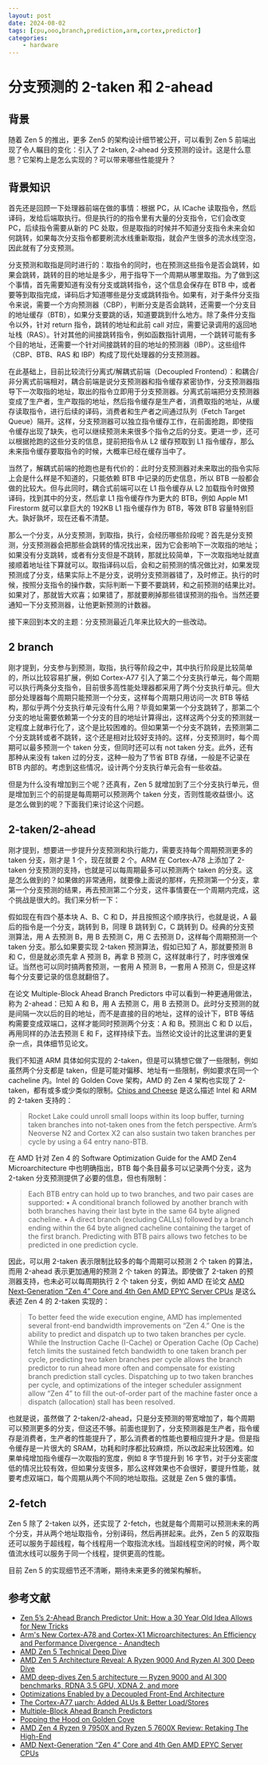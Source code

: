```yaml
---
layout: post
date: 2024-08-02
tags: [cpu,ooo,branch,prediction,arm,cortex,predictor]
categories:
    - hardware
---
```


# 分支预测的 2-taken 和 2-ahead

## 背景

随着 Zen 5 的推出，更多 Zen5 的架构设计细节被公开，可以看到 Zen 5 前端出现了令人瞩目的变化：引入了 2-taken, 2-ahead 分支预测的设计。这是什么意思？它架构上是怎么实现的？可以带来哪些性能提升？

<!-- more -->

## 背景知识

首先还是回顾一下处理器前端在做的事情：根据 PC，从 ICache 读取指令，然后译码，发给后端取执行。但是执行的的指令里有大量的分支指令，它们会改变 PC，后续指令需要从新的 PC 处取，但是取指的时候并不知道分支指令未来会如何跳转，如果每次分支指令都要刷流水线重新取指，就会产生很多的流水线空泡，因此就有了分支预测。

分支预测和取指是同时进行的：取指令的同时，也在预测这些指令是否会跳转，如果会跳转，跳转的目的地址是多少，用于指导下一个周期从哪里取指。为了做到这个事情，首先需要知道有没有分支或跳转指令，这个信息会保存在 BTB 中，或者要等到取指完成，译码后才知道哪些是分支或跳转指令。如果有，对于条件分支指令来说，需要一个方向预测器（CBP），判断分支是否会跳转，还需要一个分支目的地址缓存（BTB），如果分支要跳的话，知道要跳到什么地方。除了条件分支指令以外，针对 return 指令，跳转的地址和此前 call 对应，需要记录调用的返回地址栈（RAS）。针对其他的间接跳转指令，例如函数指针调用，一个跳转可能有多个目的地址，还需要一个针对间接跳转的目的地址的预测器（IBP）。这些组件（CBP、BTB、RAS 和 IBP）构成了现代处理器的分支预测器。

在此基础上，目前比较流行分离式/解耦式前端（Decoupled Frontend）：和耦合/非分离式前端相对，耦合前端是说分支预测器和指令缓存紧密协作，分支预测器指导下一次取指的地址，取出的指令立即用于分支预测器。分离式前端把分支预测器变成了生产者，生产取指的地址，然后指令缓存是生产者，消费取指的地址，从缓存读取指令，进行后续的译码，消费者和生产者之间通过队列（Fetch Target Queue）隔开。这样，分支预测器可以独立指令缓存工作，在前面抢跑，即使指令缓存出现了缺失，也可以继续预测未来很多个指令之后的分支。更进一步，还可以根据抢跑的这些分支的信息，提前把指令从 L2 缓存预取到 L1 指令缓存，那么未来指令缓存要取指令的时候，大概率已经在缓存当中了。

当然了，解耦式前端的抢跑也是有代价的：此时分支预测器对未来取出的指令实际上会是什么样是不知道的，只能依赖 BTB 中记录的历史信息，所以 BTB 一般都会做的比较大。但与此同时，耦合式前端可以在 L1 指令缓存从 L2 加载指令时做预译码，找到其中的分支，然后拿 L1 指令缓存作为更大的 BTB，例如 Apple M1 Firestorm 就可以拿巨大的 192KB L1 指令缓存作为 BTB，等效 BTB 容量特别巨大。孰好孰坏，现在还看不清楚。

那么一个分支，从分支预测，到取指，执行，会经历哪些阶段呢？首先是分支预测，分支预测器会把那些会跳转的情况找出来，因为它会影响下一次取指的地址；如果没有分支跳转，或者有分支但是不跳转，那就比较简单，下一次取指地址就直接顺着地址往下算就可以。取指译码以后，会和之前预测的情况做比对，如果发现预测成了分支，结果实际上不是分支，说明分支预测器错了，及时修正。执行的时候，按照分支指令的操作数，实际判断一下要不要跳转，和之前预测的结果比对。如果对了，那就皆大欢喜；如果错了，那就要刷掉那些错误预测的指令。当然还要通知一下分支预测器，让他更新预测的计数器。

接下来回到本文的主题：分支预测最近几年来比较大的一些改动。

## 2 branch

刚才提到，分支参与到预测，取指，执行等阶段之中，其中执行阶段是比较简单的，所以比较容易扩展，例如 Cortex-A77 引入了第二个分支执行单元，每个周期可以执行两条分支指令，目前很多高性能处理器都采用了两个分支执行单元。但大部分处理器每个周期只能预测一个分支，这样每个周期只用访问一次 BTB 等结构，那似乎两个分支执行单元没有什么用？毕竟如果第一个分支跳转了，那第二个分支的地址需要依赖第一个分支的目的地址计算得出，这样这两个分支的预测就一定程度上就串行化了，这个是比较困难的。但如果第一个分支不跳转，去预测第二个分支跳转或者不跳转，这个还是相对比较好支持的。这样，分支预测时，每个周期可以最多预测一个 taken 分支，但同时还可以有 not taken 分支。此外，还有那种从来没有 taken 过的分支，这种一般为了节省 BTB 存储，一般是不记录在 BTB 内部的。考虑到这些情况，设计两个分支执行单元会有一些收益。

但是为什么没有增加到三个呢？还真有，Zen 5 就增加到了三个分支执行单元，但是增加到三个的前提是每周期可以预测两个 taken 分支，否则性能收益很小。这是怎么做到的呢？下面我们来讨论这个问题。

## 2-taken/2-ahead

刚才提到，想要进一步提升分支预测和执行能力，需要支持每个周期预测更多的 taken 分支，刚才是 1 个，现在就要 2 个。ARM 在 Cortex-A78 上添加了 2-taken 分支预测的支持，也就是可以每周期最多可以预测两个 taken 的分支。这是怎么做到的？如果做的非常通用，就要像上面说的那样，先预测第一个分支，拿第一个分支预测的结果，再去预测第二个分支，这件事情要在一个周期内完成，这个挑战是很大的。我们来分析一下：

假如现在有四个基本块 A、B、C 和 D，并且按照这个顺序执行，也就是说，A 最后的指令是一个分支，跳转到 B，同理 B 跳转到 C，C 跳转到 D。经典的分支预测算法，用 A 去预测 B，用 B 去预测 C，用 C 去预测 D，这样每个周期预测一个 taken 分支。那么如果要实现 2-taken 预测算法，假如已知了 A，那就要预测 B 和 C，但是就必须先拿 A 预测 B，再拿 B 预测 C，这样就串行了，时序很难保证。当然也可以同时搞两套预测，一套用 A 预测 B，一套用 A 预测 C，但是这样每个分支要记录的信息就翻倍了。

在论文 Multiple-Block Ahead Branch Predictors 中可以看到一种更通用做法，称为 2-ahead：已知 A 和 B，用 A 去预测 C，用 B 去预测 D。此时分支预测的就是间隔一次以后的目的地址，而不是直接的目的地址，这样的设计下，BTB 等结构需要变成双端口，这样才能同时预测两个分支：A 和 B。预测出 C 和 D 以后，再用同样的办法去预测 E 和 F，这样持续下去。当然论文设计的比这里讲的更复杂一点，具体细节见论文。

我们不知道 ARM 具体如何实现的 2-taken，但是可以猜想它做了一些限制，例如虽然两个分支都是 taken，但是可能对偏移、地址有一些限制，例如要求在同一个 cacheline 内。Intel 的 Golden Cove 架构，AMD 的 Zen 4 架构也实现了 2-taken，都有或多或少类似的限制。[Chips and Cheese](https://chipsandcheese.com/2023/10/08/zen-5s-leaked-slides/) 是这么描述 Intel 和 ARM 的 2-taken 支持的：

> Rocket Lake could unroll small loops within its loop buffer, turning taken
> branches into not-taken ones from the fetch perspective. Arm’s Neoverse N2 and
> Cortex X2 can also sustain two taken branches per cycle by using a 64 entry
> nano-BTB.

在 AMD 针对 Zen 4 的 Software Optimization Guide for the AMD Zen4 Microarchitecture 中也明确指出，BTB 每个条目最多可以记录两个分支，这为 2-taken 分支预测提供了必要的信息，但也有限制：

> Each BTB entry can hold up to two branches, and two pair cases are supported:
> • A conditional branch followed by another branch with both branches having
>   their last byte in the same 64 byte aligned cacheline.
> • A direct branch (excluding CALLs) followed by a branch ending within the
>   64 byte aligned cacheline containing the target of the first branch.
> Predicting with BTB pairs allows two fetches to be predicted in one prediction
> cycle.

因此，可以用 2-taken 表示限制比较多的每个周期可以预测 2 个 taken 的算法，而用 2-ahead 表示更加通用的预测 2 个 taken 的算法。即使做了 2-taken 的预测器支持，也未必可以每周期执行 2 个 taken 分支，例如 AMD 在论文 [AMD Next-Generation “Zen 4” Core and 4th Gen AMD EPYC Server CPUs](https://ieeexplore.ieee.org/document/10466769) 是这么表述 Zen 4 的 2-taken 实现的：

> To better feed the wide execution engine, AMD has implemented several front-end
> bandwidth improvements on “Zen 4.” One is the ability to predict and dispatch up
> to two taken branches per cycle. While the Instruction Cache (I-Cache) or
> Operation Cache (Op Cache) fetch limits the sustained fetch bandwidth to one
> taken branch per cycle, predicting two taken branches per cycle allows the
> branch predictor to run ahead more often and compensate for existing branch
> prediction stall cycles. Dispatching up to two taken branches per cycle, and
> optimizations of the integer scheduler assignment allow “Zen 4” to fill the
> out-of-order part of the machine faster once a dispatch (allocation) stall has
> been resolved.

也就是说，虽然做了 2-taken/2-ahead，只是分支预测的带宽增加了，每个周期可以预测更多的分支，但这还不够。前面也提到了，分支预测器是生产者，指令缓存是消费者，生产者的性能提升了，那么消费者的性能也要相应提升才是。但是指令缓存是一片很大的 SRAM，功耗和时序都比较麻烦，所以改起来比较困难。如果单纯增加指令缓存一次取指的宽度，例如 8 字节提升到 16 字节，对于分支密度低的情况比较有效，但如果分支很多，那么这样效果也不会很好，要提升性能，就要考虑双端口，每个周期从两个不同的地址取指。这就是 Zen 5 做的事情。

## 2-fetch

Zen 5 除了 2-taken 以外，还实现了 2-fetch，也就是每个周期可以预测未来的两个分支，并从两个地址取指令，分别译码，然后再拼起来。此外，Zen 5 的双取指还可以服务于超线程，每个线程用一个取指流水线。当超线程空闲的时候，两个取值流水线可以服务于同一个线程，提供更高的性能。

目前 Zen 5 的实现细节还不清晰，期待未来更多的微架构解析。

## 参考文献

- [Zen 5’s 2-Ahead Branch Predictor Unit: How a 30 Year Old Idea Allows for New Tricks](https://chipsandcheese.com/2024/07/26/zen-5s-2-ahead-branch-predictor-unit-how-30-year-old-idea-allows-for-new-tricks/)
- [Arm's New Cortex-A78 and Cortex-X1 Microarchitectures: An Efficiency and Performance Divergence - Anandtech](https://www.anandtech.com/show/15813/arm-cortex-a78-cortex-x1-cpu-ip-diverging/2)
- [AMD Zen 5 Technical Deep Dive](https://www.techpowerup.com/review/amd-zen-5-technical-deep-dive/3.html)
- [AMD Zen 5 Architecture Reveal: A Ryzen 9000 And Ryzen AI 300 Deep Dive](https://hothardware.com/reviews/amd-ryzen-ai-zen-5-architecture-overview)
- [AMD deep-dives Zen 5 architecture — Ryzen 9000 and AI 300 benchmarks, RDNA 3.5 GPU, XDNA 2, and more](https://www.tomshardware.com/pc-components/cpus/amd-deep-dives-zen-5-ryzen-9000-and-strix-point-cpu-rdna-35-gpu-and-xdna-2-architectures/4)
- [Optimizations Enabled by a Decoupled Front-End Architecture](https://cseweb.ucsd.edu/~calder/papers/UCSD-CS00-645.pdf)
- [The Cortex-A77 µarch: Added ALUs & Better Load/Stores](https://www.anandtech.com/show/14384/arm-announces-cortexa77-cpu-ip/3)
- [Multiple-Block Ahead Branch Predictors](https://dl.acm.org/doi/pdf/10.1145/237090.237169)
- [Popping the Hood on Golden Cove](https://chipsandcheese.com/2021/12/02/popping-the-hood-on-golden-cove/)
- [AMD Zen 4 Ryzen 9 7950X and Ryzen 5 7600X Review: Retaking The High-End](https://www.anandtech.com/show/17585/amd-zen-4-ryzen-9-7950x-and-ryzen-5-7600x-review-retaking-the-high-end/8)
- [AMD Next-Generation “Zen 4” Core and 4th Gen AMD EPYC Server CPUs](https://ieeexplore.ieee.org/document/10466769)
